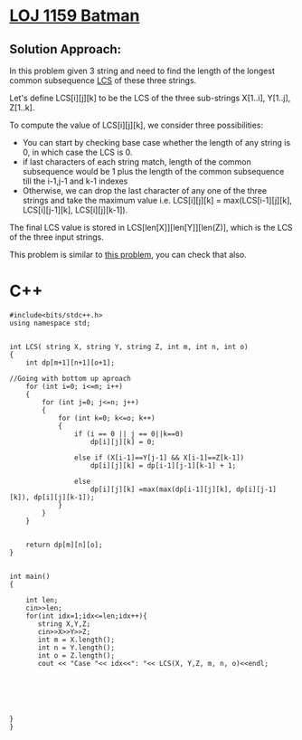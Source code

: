 
# [LOJ 1159 Batman](https://lightoj.com/problem/batman)

## Solution Approach:
In this problem given 3 string and need to find the length of the longest common subsequence 
[LCS](https://www.programiz.com/dsa/longest-common-subsequence) of these three strings.



Let's define LCS[i][j][k] to be the LCS of the three sub-strings X[1..i], Y[1..j], Z[1..k].


To compute the value of LCS[i][j][k], we consider three possibilities:
- You can start by checking base case whether the length of any string is 0, in which case the LCS is 0.
- if last characters of each string match, length of the common subsequence would be 1 plus 
  the length of the common subsequence till the i-1,j-1 and k-1 indexes
- Otherwise, we can drop the last character of any one of the three strings and take the maximum value i.e. LCS[i][j][k] = max(LCS[i-1][j][k], LCS[i][j-1][k], LCS[i][j][k-1]).



The final LCS value is stored in LCS[len[X]][len[Y]][len(Z)], which is the LCS of the three input strings.

This problem is similar to [this problem](https://leetcode.com/problems/longest-common-subsequence/description/), you can check that also.


# C++
```
#include<bits/stdc++.h>
using namespace std;


int LCS( string X, string Y, string Z, int m, int n, int o)
{
	int dp[m+1][n+1][o+1];

//Going with bottom up aproach
	for (int i=0; i<=m; i++)
	{
		for (int j=0; j<=n; j++)
		{
			for (int k=0; k<=o; k++)
			{
				if (i == 0 || j == 0||k==0)
					dp[i][j][k] = 0;

				else if (X[i-1]==Y[j-1] && X[i-1]==Z[k-1])
					dp[i][j][k] = dp[i-1][j-1][k-1] + 1;

				else
					dp[i][j][k] =max(max(dp[i-1][j][k], dp[i][j-1][k]), dp[i][j][k-1]);
			}
		}
	}

	
	return dp[m][n][o];
}


int main()
{

    int len;
    cin>>len;
    for(int idx=1;idx<=len;idx++){
       string X,Y,Z;
       cin>>X>>Y>>Z;
       int m = X.length();
       int n = Y.length();
       int o = Z.length();
       cout << "Case "<< idx<<": "<< LCS(X, Y,Z, m, n, o)<<endl;

	

	   

	
}
}
```
